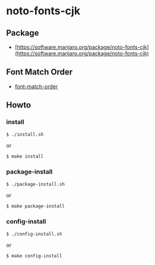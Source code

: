 
# noto-fonts-cjk


## Package

* [https://software.manjaro.org/package/noto-fonts-cjk](https://software.manjaro.org/package/noto-fonts-cjk)


## Font Match Order

* [font-match-order](https://github.com/samwhelp/note-about-manjaro/tree/gh-pages/_demo/adjustment/env/font-setting/font-match-order)


## Howto


### install

``` sh
$ ./install.sh
```

or

``` sh
$ make install
```


### package-install

``` sh
$ ./package-install.sh
```

or

``` sh
$ make package-install
```


### config-install

``` sh
$ ./config-install.sh
```

or

``` sh
$ make config-install
```
